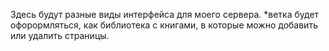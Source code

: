 Здесь будут разные виды интерфейса для моего сервера.
*ветка будет офорормляться, как библиотека с книгами, в которые можно добавить или удалить страницы.
